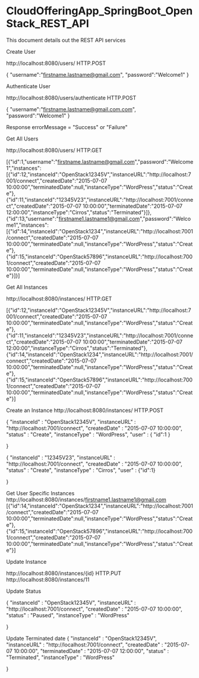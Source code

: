 # CloudOfferingApp_SpringBoot_OpenStack_REST_API
This document details out the REST API services

Create User

http://localhost:8080/users/
HTTP.POST

{
  "username":"firstname.lastname@gmail.com",
  "password":"Welcome1"
}

Authenticate User

http://localhost:8080/users/authenticate
HTTP.POST

{
  "username":"firstname.lastname@gmail.com.com",
  "password":"Welcome1"
}

Response errorMessage = "Success" or "Failure"


Get All Users

http://localhost:8080/users/
HTTP.GET

[{"id":1,"username":"firstname.lastname@gmail.com","password":"Welcome1","instances":[{"id":12,"instanceId":"OpenStack12345V","instanceURL":"http://localhost:7001/connect","createdDate":"2015-07-07 10:00:00","terminatedDate":null,"instanceType":"WordPress","status":"Create"},{"id":11,"instanceId":"12345V23","instanceURL":"http://localhost:7001/connect","createdDate":"2015-07-07 10:00:00","terminatedDate":"2015-07-07 12:00:00","instanceType":"Cirros","status":"Terminated"}]},{"id":13,"username":"firstname1.lastname1@gmail.com","password":"Welcome1","instances":[{"id":14,"instanceId":"OpenStack1234","instanceURL":"http://localhost:7001/connect","createdDate":"2015-07-07 10:00:00","terminatedDate":null,"instanceType":"WordPress","status":"Create"},{"id":15,"instanceId":"OpenStack57896","instanceURL":"http://localhost:7001/connect","createdDate":"2015-07-07 10:00:00","terminatedDate":null,"instanceType":"WordPress","status":"Create"}]}]


Get All Instances

http://localhost:8080/instances/
HTTP.GET

[{"id":12,"instanceId":"OpenStack12345V","instanceURL":"http://localhost:7001/connect","createdDate":"2015-07-07 10:00:00","terminatedDate":null,"instanceType":"WordPress","status":"Create"},{"id":11,"instanceId":"12345V23","instanceURL":"http://localhost:7001/connect","createdDate":"2015-07-07 10:00:00","terminatedDate":"2015-07-07 12:00:00","instanceType":"Cirros","status":"Terminated"},{"id":14,"instanceId":"OpenStack1234","instanceURL":"http://localhost:7001/connect","createdDate":"2015-07-07 10:00:00","terminatedDate":null,"instanceType":"WordPress","status":"Create"},{"id":15,"instanceId":"OpenStack57896","instanceURL":"http://localhost:7001/connect","createdDate":"2015-07-07 10:00:00","terminatedDate":null,"instanceType":"WordPress","status":"Create"}]



Create an Instance
http://localhost:8080/instances/
HTTP.POST

{
	"instanceId" : "OpenStack12345V",
	"instanceURL" : "http://localhost:7001/connect",
	"createdDate" : "2015-07-07 10:00:00",
	"status" : "Create",
	"instanceType" : "WordPress",
	"user" : { "id":1 }
	
}

{
	"instanceId" : "12345V23",
	"instanceURL" : "http://localhost:7001/connect",
	"createdDate" : "2015-07-07 10:00:00",
	"status" : "Create",
	"instanceType" : "Cirros",
     "user" : {"id":1}
	
}

Get User Specific Instances
http://localhost:8080/instances/firstname1.lastname1@gmail.com
[{"id":14,"instanceId":"OpenStack1234","instanceURL":"http://localhost:7001/connect","createdDate":"2015-07-07 10:00:00","terminatedDate":null,"instanceType":"WordPress","status":"Create"},{"id":15,"instanceId":"OpenStack57896","instanceURL":"http://localhost:7001/connect","createdDate":"2015-07-07 10:00:00","terminatedDate":null,"instanceType":"WordPress","status":"Create"}]


Update Instance

http://localhost:8080/instances/{id}
HTTP.PUT
http://localhost:8080/instances/11

Update Status

{
	"instanceId" : "OpenStack12345V",
	"instanceURL" : "http://localhost:7001/connect",
	"createdDate" : "2015-07-07 10:00:00",
	"status" : "Paused",
	"instanceType" : "WordPress"
	
}

Update Terminated date
{
	"instanceId" : "OpenStack12345V",
	"instanceURL" : "http://localhost:7001/connect",
	"createdDate" : "2015-07-07 10:00:00",
    "terminatedDate" : "2015-07-07 12:00:00",
	"status" : "Terminated",
	"instanceType" : "WordPress"
	
}
